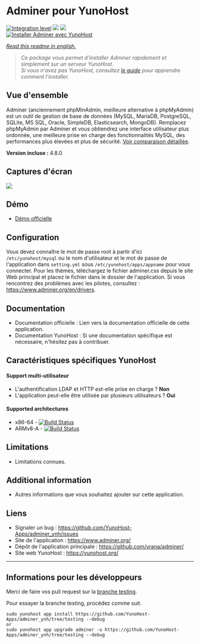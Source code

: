 # Adminer pour YunoHost

[![Integration level](https://dash.yunohost.org/integration/adminer.svg)](https://dash.yunohost.org/appci/app/adminer) ![](https://ci-apps.yunohost.org/ci/badges/adminer.status.svg) ![](https://ci-apps.yunohost.org/ci/badges/adminer.maintain.svg)  
[![Installer Adminer avec YunoHost](https://install-app.yunohost.org/install-with-yunohost.png)](https://install-app.yunohost.org/?app=adminer)

*[Read this readme in english.](./README.md)* 

> *Ce package vous permet d'installer Adminer rapidement et simplement sur un serveur YunoHost.  
Si vous n'avez pas YunoHost, consultez [le guide](https://yunohost.org/#/install) pour apprendre comment l'installer.*

## Vue d'ensemble
Adminer (anciennement phpMinAdmin, meilleure alternative à phpMyAdmin) est un outil de gestion de base de données (MySQL, MariaDB, PostgreSQL, SQLite, MS SQL, Oracle, SimpleDB, Elasticsearch, MongoDB). Remplacez phpMyAdmin par Adminer et vous obtiendrez une interface utilisateur plus ordonnée, une meilleure prise en charge des fonctionnalités MySQL, des performances plus élevées et plus de sécurité. [Voir comparaison détaillée](https://www.adminer.org/en/phpmyadmin).

**Version incluse :** 4.8.0

## Captures d'écran

![](https://www.adminer.org/static/screenshots/db.png)

## Démo

* [Démo officielle](https://demo.adminer.org/adminer.php?username=)

## Configuration

Vous devez connaître le mot de passe root à partir d'ici `/etc/yunohost/mysql` ou le nom d'utilisateur et le mot de passe de l'application dans `setting.yml` sous `/etc/yunohost/apps/appname` pour vous connecter.
Pour les thèmes, téléchargez le fichier adminer.css depuis le site Web principal et placez le fichier dans le dossier de l'application.
Si vous rencontrez des problèmes avec les pilotes, consultez : https://www.adminer.org/en/drivers.

## Documentation

 * Documentation officielle : Lien vers la documentation officielle de cette application.
 * Documentation YunoHost : Si une documentation spécifique est nécessaire, n'hésitez pas à contribuer.

## Caractéristiques spécifiques YunoHost

#### Support multi-utilisateur

* L'authentification LDAP et HTTP est-elle prise en charge ? **Non**
* L'application peut-elle être utilisée par plusieurs utilisateurs ? **Oui**

#### Supported architectures

* x86-64 - [![Build Status](https://ci-apps.yunohost.org/ci/logs/adminer_%20%28Apps%29.svg)](https://ci-apps.yunohost.org/ci/apps/adminer/)
* ARMv8-A - [![Build Status](https://ci-apps-arm.yunohost.org/ci/logs/adminer_%20%28Apps%29.svg)](https://ci-apps-arm.yunohost.org/ci/apps/adminer/)

## Limitations

* Limitations connues.

## Additional information

* Autres informations que vous souhaitez ajouter sur cette application.

## Liens

 * Signaler un bug : https://github.com/YunoHost-Apps/adminer_ynh/issues
 * Site de l'application : https://www.adminer.org/
 * Dépôt de l'application principale : https://github.com/vrana/adminer/
 * Site web YunoHost : https://yunohost.org/

---

## Informations pour les développeurs

Merci de faire vos pull request sur la [branche testing](https://github.com/YunoHost-Apps/adminer_ynh/tree/testing).

Pour essayer la branche testing, procédez comme suit.
```
sudo yunohost app install https://github.com/YunoHost-Apps/adminer_ynh/tree/testing --debug
or
sudo yunohost app upgrade adminer -u https://github.com/YunoHost-Apps/adminer_ynh/tree/testing --debug
```
